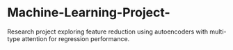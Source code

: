 # Machine-Learning-Project-
Research project exploring feature reduction using autoencoders with multi-type attention for regression performance.
